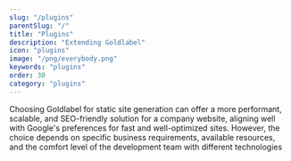 ```yaml
---
slug: "/plugins"
parentSlug: "/"
title: "Plugins"
description: "Extending Goldlabel"
icon: "plugins"
image: "/png/everybody.png"
keywords: "plugins"
order: 30
category: "plugins"
---
```

Choosing Goldlabel for static site generation can offer a more performant, scalable, and SEO-friendly solution for a company website, aligning well with Google's preferences for fast and well-optimized sites. However, the choice depends on specific business requirements, available resources, and the comfort level of the development team with different technologies